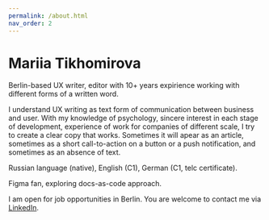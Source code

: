 ```yaml
---
permalink: /about.html
nav_order: 2
---
```


# Mariia Tikhomirova

Berlin-based UX writer, editor with 10+ years expirience working with different forms of a written word.

I understand UX writing as text form of communication between business and user. With my knowledge of psychology, sincere interest in each stage of development, experience of work for companies of different scale, I try to create a clear copy that works. Sometimes it will apear as an article, sometimes as a short call-to-action on a button or a push notification, and sometimes as an absence of text.

Russian language (native), English (C1), German (C1, telc certificate).

Figma fan, exploring docs-as-code approach.

I am open for job opportunities in Berlin. You are welcome to contact me via <a href="https://www.linkedin.com/in/mariiatikhomirova/">LinkedIn</a>.
